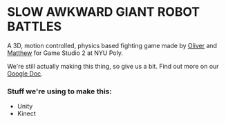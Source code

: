 # SLOW AWKWARD GIANT ROBOT BATTLES

A 3D, motion controlled, physics based fighting game made by [Oliver](https://github.com/oligb) and [Matthew](https://github.com/drfuzzyness) for Game Studio 2 at NYU Poly.

We're still actually making this thing, so give us a bit. Find out more on our [Google Doc](https://docs.google.com/document/d/1hSkQMa_9baI4jE8zrgxVMG9Z5zK5X_Yfe9LKmiuYb_o/edit?usp=sharing).

### Stuff we're using to make this:

 * Unity
 * Kinect
 
